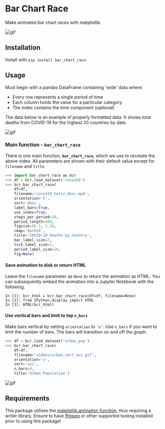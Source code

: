# Bar Chart Race

Make animated bar chart races with matplotlib.

![gif](videos/covid19_horiz_desc.gif)

## Installation

Install with `pip install bar_chart_race`

## Usage

Must begin with a pandas DataFrame containing 'wide' data where:

* Every row represents a single period of time
* Each column holds the value for a particular category
* The index contains the time component (optional)
  
The data below is an example of properly formatted data. It shows total deaths from COVID-19 for the highest 20 countries by date.

![gif](images/wide_data.png)

### Main function - `bar_chart_race`

There is one main function, **`bar_chart_race`**, which we use to recreate the above video. All parameters are shown with their default value except for `filename` and `title`.

```python
>>> import bar_chart_race as bcr
>>> df = bcr.load_dataset('covid19')
>>> bcr.bar_chart_race(
    df=df,
    filename='covid19_horiz_desc.mp4',
    orientation='h',
    sort='desc',
    label_bars=True,
    use_index=True,
    steps_per_period=10,
    period_length=500,
    figsize=(6.5, 3.5),
    cmap='dark24',
    title='COVID-19 Deaths by Country',
    bar_label_size=7,
    tick_label_size=7,
    period_label_size=16,
    fig=None)
```

#### Save animation to disk or return HTML

Leave the `filename` parameter as `None` to return the animation as HTML. You can subsequently embed the animation into a Jupyter Notebook with the following.

```ipython
In [1]: bcr_html = bcr.bar_chart_race(df=df, filename=None)
In [2]: from IPython.display import HTML
In [3]: HTML(bcr_html)
```

#### Use vertical bars and limit to top `n_bars`

Make bars vertical by setting `orientation` to `'v'`. Use `n_bars` if you want to limit the number of bars. The bars will transition on and off the graph.

```python
>>> df = bcr.load_dataset('urban_pop')
>>> bcr.bar_chart_race(
    df=df,
    filename='videos/urban_vert_asc.gif',
    orientation='v',
    sort='asc',
    n_bars=8,
    title='Urban Population')
```

![gif](videos/urban_vert_asc.gif)

## Requirements

This package utilises the [matplotlib.animation function](https://matplotlib.org/3.2.1/api/animation_api.html), thus requiring a writer library. Ensure to have [ffmpeg](https://ffmpeg.org/) or other supported tooling installed prior to using this package!
